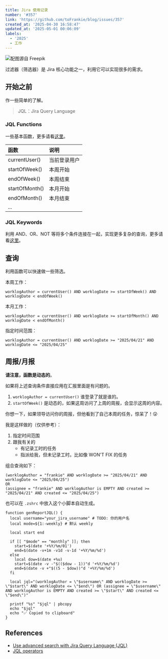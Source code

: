```yaml
---
title: Jira 使用记录
number: '#357'
link: 'https://github.com/toFrankie/blog/issues/357'
created_at: '2025-04-30 16:58:47'
updated_at: '2025-05-01 00:06:09'
labels:
  - '2025'
  - 工作
---
```





![配图源自 Freepik](https://cdn.jsdelivr.net/gh/toFrankie/blog@main/images/2025/4/1746003443752.jpg)

过滤器（筛选器）是 Jira 核心功能之一，利用它可以实现很多的需求。

## 开始之前

作一些简单的了解。

> JQL：Jira Query Language

### JQL Functions

一些基本函数，更多请看[这里](https://support.atlassian.com/jira-service-management-cloud/docs/jql-functions/)。

| 函数 | 说明 |
| :--- | :--- |
| currentUser() | 当前登录用户 |
| startOfWeek() | 本周开始 |
| endOfWeek() | 本周结束 |
| startOfMonth() | 本月开始 |
| endOfMonth() | 本月结束 |
| ... | |

### JQL Keywords

利用 AND、OR、NOT 等将多个条件连接在一起，实现更多复杂的查询，更多请看[这里](https://support.atlassian.com/jira-service-management-cloud/docs/jql-keywords/)。

## 查询

利用函数可以快速做一些筛选。

本周工作：

```
worklogAuthor = currentUser() AND worklogDate >= startOfWeek() AND worklogDate < endOfWeek()
```

本月工作：

```
worklogAuthor = currentUser() AND worklogDate >= startOfMonth() AND worklogDate < endOfMonth()
```

指定时间范围：

```
worklogAuthor = currentUser() AND worklogDate >= "2025/04/21" AND worklogDate <= "2025/04/25"
```

## 周报/月报

**请注意，函数是动态的**。

如果将上述查询条件直接应用在汇报里面是有问题的。

1. `worklogAuthor = currentUser()` 谁登录了就是谁的。
2. `startOfWeek()` 是动态的，如果这周访问了上周的周报，会显示这周的内容。

你想一下，如果领导访问你的周报，但他看到了自己本周的任务，惊呆了！😲

我是这样做的（仅供参考）：

1. 指定时间范围
2. 跟我有关的
    - 有记录工时的任务
    - 指派给我，但未记录工时。比如像 WON'T FIX 的任务

组合查询如下：

```
(worklogAuthor = "frankie" AND worklogDate >= "2025/04/21" AND worklogDate <= "2025/04/25")
OR
(assignee = "frankie" AND worklogAuthor is EMPTY AND created >= "2025/04/21" AND created <= "2025/04/25")
```

也可以在 `.zshrc` 中放入这个小脚本自动生成。

```shell
function genReportJQL() {
  local username="your_jira_username" # TODO: 你的用户名
  local mode=${1:-weekly} # 默认 weekly

  local start end

  if [[ "$mode" == "monthly" ]]; then
    start=$(date '+%Y/%m/01')
    end=$(date -v+1m -v1d -v-1d '+%Y/%m/%d')
  else
    local dow=$(date +%u)
    start=$(date -v -"$(($dow - 1))"d '+%Y/%m/%d')
    end=$(date -v +"$((5 - $dow))"d '+%Y/%m/%d')
  fi

  local jql="(worklogAuthor = \"$username\" AND worklogDate >= \"$start\" AND worklogDate <= \"$end\") OR (assignee = \"$username\" AND worklogAuthor is EMPTY AND created >= \"$start\" AND created <= \"$end\")"

  printf "%s" "$jql" | pbcopy
  echo "$jql"
  echo "✅ Copied to clipboard"
}
```

## References

- [Use advanced search with Jira Query Language (JQL)](https://support.atlassian.com/jira-service-management-cloud/docs/use-advanced-search-with-jira-query-language-jql/)
- [JQL operators](https://support.atlassian.com/jira-service-management-cloud/docs/jql-operators/)
